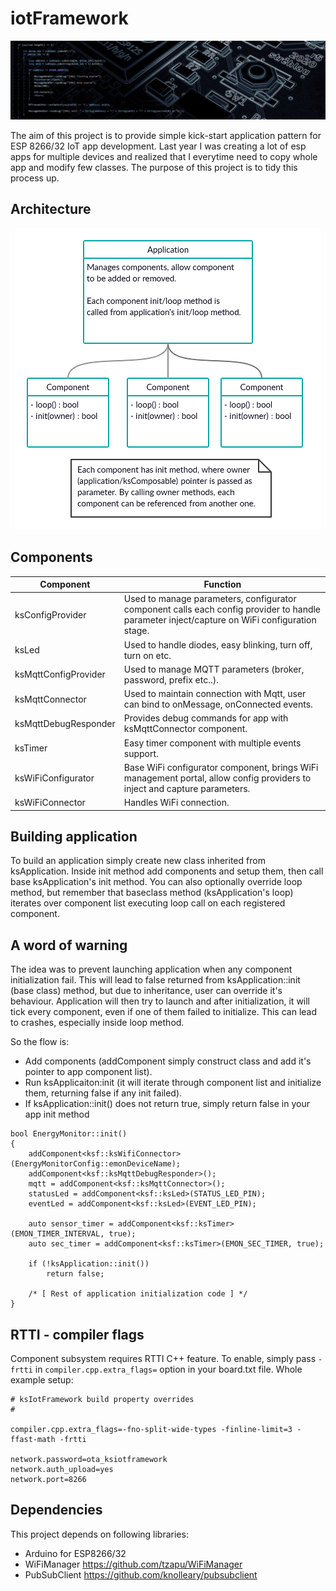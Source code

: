 # iotFramework
<p align="center">
  <img src="docfiles/header.jpg">
</p>

The aim of this project is to provide simple kick-start application pattern for ESP 8266/32 IoT app development. Last year I was creating a lot of esp apps for multiple devices and realized that I everytime need to copy whole app and modify few classes. The purpose of this project is to tidy this process up.

## Architecture
<p align="center">
  <img src="docfiles/app_diagram.png">
</p>

## Components
| Component  | Function |
| ------------- | ------------- |
| ksConfigProvider  | Used to manage parameters, configurator component calls each config provider to handle parameter inject/capture on WiFi configuration stage. |
| ksLed  | Used to handle diodes, easy blinking, turn off, turn on etc. |
| ksMqttConfigProvider  | Used to manage MQTT parameters (broker, password, prefix etc..). |
| ksMqttConnector  | Used to maintain connection with Mqtt, user can bind to onMessage, onConnected events. |
| ksMqttDebugResponder  | Provides debug commands for app with ksMqttConnector component. |
| ksTimer  | Easy timer component with multiple events support. |
| ksWiFiConfigurator | Base WiFi configurator component, brings WiFi management portal, allow config providers to inject and capture parameters. |
| ksWiFiConnector | Handles WiFi connection. |

## Building application
To build an application simply create new class inherited from ksApplication. Inside init method add components and setup them, then call base ksApplication's init method. You can also optionally override loop method, but remember that baseclass method (ksApplication's loop) iterates over component list executing loop call on each registered component.

## A word of warning
The idea was to prevent launching application when any component initialization fail. This will lead to false returned from ksApplication::init (base class) method, but due to inheritance, user can override it's behaviour. Application will then try to launch and after initialization, it will tick every component, even if one of them failed to initialize. This can lead to crashes, especially inside loop method.

So the flow is:
- Add components (addComponent simply construct class and add it's pointer to app component list).
- Run ksApplicaiton:init (it will iterate through component list and initialize them, returning false if any init failed).
- If ksApplication::init() does not return true, simply return false in your app init method

```
bool EnergyMonitor::init()
{
	addComponent<ksf::ksWifiConnector>(EnergyMonitorConfig::emonDeviceName);
	addComponent<ksf::ksMqttDebugResponder>();
	mqtt = addComponent<ksf::ksMqttConnector>();
	statusLed = addComponent<ksf::ksLed>(STATUS_LED_PIN);
	eventLed = addComponent<ksf::ksLed>(EVENT_LED_PIN);

	auto sensor_timer = addComponent<ksf::ksTimer>(EMON_TIMER_INTERVAL, true);
	auto sec_timer = addComponent<ksf::ksTimer>(EMON_SEC_TIMER, true);
	
	if (!ksApplication::init())
		return false;

	/* [ Rest of application initialization code ] */
}
```

## RTTI - compiler flags
Component subsystem requires RTTI C++ feature. To enable, simply pass `-frtti` in `compiler.cpp.extra_flags=` option in your board.txt file.
Whole example setup:
```
# ksIotFramework build property overrides
#

compiler.cpp.extra_flags=-fno-split-wide-types -finline-limit=3 -ffast-math -frtti

network.password=ota_ksiotframework
network.auth_upload=yes
network.port=8266
```

## Dependencies
This project depends on following libraries:
* Arduino for ESP8266/32
* WiFiManager https://github.com/tzapu/WiFiManager
* PubSubClient https://github.com/knolleary/pubsubclient

